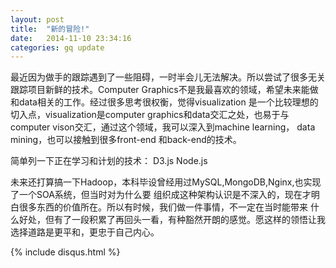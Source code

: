 ```yaml
---
layout: post
title:  "新的冒险!"
date:   2014-11-10 23:34:16
categories: gq update
---
```


最近因为做手的跟踪遇到了一些阻碍，一时半会儿无法解决。所以尝试了很多无关跟踪项目新鲜的技术。Computer Graphics不是我最喜欢的领域，希望未来能做和data相关的工作。经过很多思考很权衡，觉得visualization
是一个比较理想的切入点，visualization是computer graphics和data交汇之处，也易于与computer vison交汇，通过这个领域，我可以深入到machine learning， data mining，也可以接触到很多front-end
和back-end的技术。

简单列一下正在学习和计划的技术： D3.js Node.js

未来还打算搞一下Hadoop，本科毕设曾经用过MySQL,MongoDB,Nginx,也实现了一个SOA系统，但当时对为什么要
组织成这种架构认识是不深入的，现在才明白很多东西的价值所在。所以有时候，我们做一件事情，不一定在当时能带来
什么好处，但有了一段积累了再回头一看，有种豁然开朗的感觉。愿这样的领悟让我选择道路是更平和，更忠于自己内心。


{% include disqus.html %}